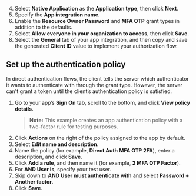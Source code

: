 4. Select **Native Application** as the **Application type**, then click **Next**.
5. Specify the **App integration name**.
6. Enable the **Resource Owner Password** and **MFA OTP** grant types in addition to the defaults.
7. Select **Allow everyone in your organization to access**, then click **Save**.
8. Select the **General** tab of your app integration, and then copy and save the generated **Client ID** value to implement your authorization flow.

## Set up the authentication policy

In direct authentication flows, the client tells the server which authenticator it wants to authenticate with through the grant type. However, the server can't grant a token until the client’s authentication policy is satisfied.

1. Go to your app’s **Sign On** tab, scroll to the bottom, and click **View policy details**.
    > **Note:** This example creates an app authentication policy with a two-factor rule for testing purposes.
1. Click **Actions** on the right of the policy assigned to the app by default.
1. Select **Edit name and description**.
1. Name the policy (for example, **Direct Auth MFA OTP 2FA**), enter a description, and click **Save**.
1. Click **Add a rule**, and then name it (for example, **2 MFA OTP Factor**).
1. For **AND User is**, specify your test user.
1. Skip down to **AND User must authenticate with** and select **Password + Another factor**.
1. Click **Save**.
